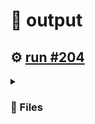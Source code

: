 # 📝  output 

## ⚙️ [run #204](https://github.com/jwenerd/ytm-dl/actions/runs/7634238148)

<details>

<summary>

### 📁 Files

</summary>

|                                                                       |lines|size|bytes |
|-----------------------------------------------------------------------|-----|----|------|
|[`output/library_subscriptions.csv` ](output/library_subscriptions.csv)|67   |4.0K|2635  |
|[`output/library_songs.csv` ](output/library_songs.csv)                |2758 |232K|236977|
|[`output/library_artists.csv` ](output/library_artists.csv)            |2006 |92K |90918 |
|[`output/library_albums.csv` ](output/library_albums.csv)              |935  |64K |65354 |
|[`output/history.csv` ](output/history.csv)                            |1160 |112K|114261|
|[`output/liked_songs.csv` ](output/liked_songs.csv)                    |1423 |124K|123447|

</details>